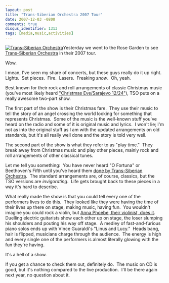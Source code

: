 ```yaml
---
layout: post
title: "Trans-Siberian Orchestra 2007 Tour"
date: 2007-12-03 -0800
comments: true
disqus_identifier: 1313
tags: [media,music,activities]
---
```

[![Trans-Siberian
Orchestra](https://hyqi8g.dm2302.livefilestore.com/y2pC0CkInLjbwhjPSx4FjPHbNvHU0oUH5dZZ9-LLtivfaZFIBgRrrMZcm4PLTy7sXOZmQ0xvZ3gfbqyXTgXsze1J9yofVj42WCwGka53oOd-mI/20071203transsiberian.jpg?psid=1)](http://www.trans-siberian.com)Yesterday
we went to the Rose Garden to see [Trans-Siberian
Orchestra](http://www.trans-siberian.com) in their 2007 tour.

Wow.

I mean, I've seen my share of concerts, but these guys really do it up
right.  Lights.  Set pieces.  Fire.  Lasers.  Freaking *snow*.  Oh,
yeah.

Best known for their rock and roll arrangements of classic Christmas
music (you've most likely heard ["Christmas Eve/Sarajevo
12/24"](http://www.amazon.com/gp/product/B000002JX6?ie=UTF8&tag=mhsvortex&linkCode=as2&camp=1789&creative=9325&creativeASIN=B000002JX6)),
TSO puts on a really awesome two-part show.

The first part of the show is their Christmas fare.  They use their
music to tell the story of an angel crossing the world looking for
something that represents Christmas.  Some of the music is the
well-known stuff you've heard on the radio and some of it is original
music and lyrics.  I won't lie; I'm not as into the original stuff as I
am with the updated arrangements on old standards, but it's all really
well done and the story is told very well.

The second part of the show is what they refer to as "play time."  They
break away from Christmas music and play other pieces, mainly rock and
roll arrangements of other classical tunes.

Let me tell you something:  You have never heard "O Fortuna" or
Beethoven's Fifth until you've heard them [done by Trans-Siberian
Orchestra](http://www.amazon.com/gp/product/B00004S7LI?ie=UTF8&tag=mhsvortex&linkCode=as2&camp=1789&creative=9325&creativeASIN=B00004S7LI). 
The standard arrangements are, of course, classics, but the TSO versions
are *invigorating*.  Life gets brought back to these pieces in a way
it's hard to describe.

What really made the show is that you could tell every one of the
performers lives to do this.  They looked like they were having the time
of their lives up there on stage, making music, having fun.  You
wouldn't imagine you could rock a violin, but [Anna Phoebe, their
violinist, does it](http://www.annaphoebe.com/).  Duelling electric
guitarists show each other up on stage, the loser slumping his shoulders
and pouting his way off stage.  A medley of fast-and-furious piano solos
ends up with Vince Guaraldi's "Linus and Lucy."  Heads bang, hair is
flipped, musicians charge through the audience.  The energy is high and
every single one of the performers is almost literally glowing with the
fun they're having.

It's a hell of a show.

If you get a chance to check them out, definitely do.  The music on CD
is good, but it's nothing compared to the live production.  I'll be
there again next year, no question about it.

